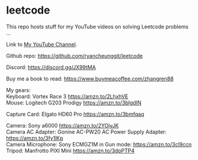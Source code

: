 # leetcode
This repo hosts stuff for my YouTube videos on solving Leetcode problems ...

Link to [My YouTube Channel](https://www.youtube.com/channel/UCdfc_D4HjzJL0bTLhMR-Mng?view_as=subscriber). 

Github repo: https://github.com/ryancheunggit/leetcode  

Discord: https://discord.gg/JX99tMA

Buy me a book to read: https://www.buymeacoffee.com/zhangren88  

My gears:  
Keyboard: Vortex Race 3 https://amzn.to/2LhxhVE  
Mouse: Logitech G203 Prodigy https://amzn.to/3blgdIN  

Capture Card: Elgato HD60 Pro https://amzn.to/3bmfqaq  

Camera: Sony a6000 https://amzn.to/2YOiyJK  
Camera AC Adapter: Gonine AC-PW20 AC Power Supply Adapter: https://amzn.to/3fy1lKp  
Camera Microphone: Sony ECMGZ1M in Gun mode: https://amzn.to/3cl9ccn  
Tripod: Manfrotto PIXI Mini https://amzn.to/3dpPTP4  